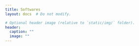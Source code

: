 ```yaml
---
title: Softwares
layout: docs  # Do not modify.

# Optional header image (relative to `static/img/` folder).
header:
  caption: ""
  image: ""
---
```


